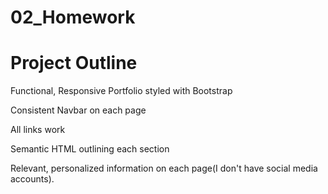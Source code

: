 # 02_Homework

# Project Outline

Functional, Responsive Portfolio styled with Bootstrap

Consistent Navbar on each page

All links work

Semantic HTML outlining each section

Relevant, personalized information on each page(I don't have social media accounts).
